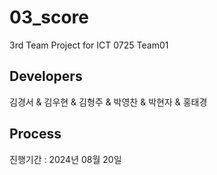 # 03_score
3rd Team Project for ICT 0725 Team01

## Developers
김경서 & 김우현 & 김형주 & 박영찬 & 박현자 & 홍태경

## Process
진행기간 : 2024년 08월 20일 <br/>
